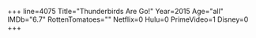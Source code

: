 +++
line=4075
Title="Thunderbirds Are Go!"
Year=2015
Age="all"
IMDb="6.7"
RottenTomatoes=""
Netflix=0
Hulu=0
PrimeVideo=1
Disney=0
+++

